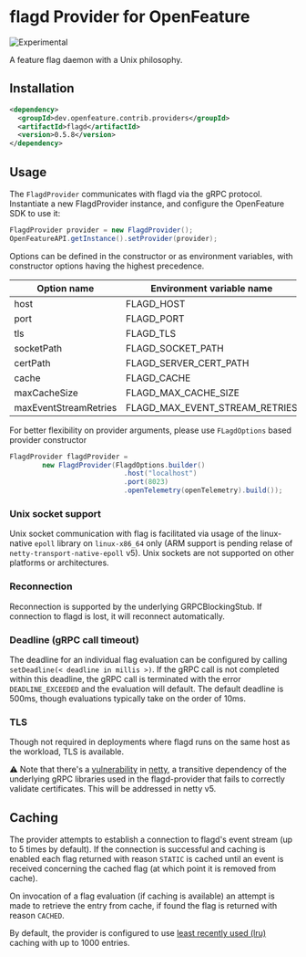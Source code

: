 # flagd Provider for OpenFeature

![Experimental](https://img.shields.io/badge/experimental-breaking%20changes%20allowed-yellow)

A feature flag daemon with a Unix philosophy.

## Installation
<!-- x-release-please-start-version -->
```xml
<dependency>
  <groupId>dev.openfeature.contrib.providers</groupId>
  <artifactId>flagd</artifactId>
  <version>0.5.8</version>
</dependency>
```
<!-- x-release-please-end-version -->

## Usage

The `FlagdProvider` communicates with flagd via the gRPC protocol. Instantiate a new FlagdProvider instance, and configure the OpenFeature SDK to use it:

```java
FlagdProvider provider = new FlagdProvider();
OpenFeatureAPI.getInstance().setProvider(provider);
```

Options can be defined in the constructor or as environment variables, with constructor options having the highest precedence.

| Option name           | Environment variable name       | Type    | Default   | Values        |
| --------------------- | ------------------------------- | ------- | --------- | ------------- |
| host                  | FLAGD_HOST                      | string  | localhost |               |
| port                  | FLAGD_PORT                      | number  | 8013      |               |
| tls                   | FLAGD_TLS                       | boolean | false     |               |
| socketPath            | FLAGD_SOCKET_PATH               | string  | -         |               |
| certPath              | FLAGD_SERVER_CERT_PATH          | string  | -         |               |
| cache                 | FLAGD_CACHE                     | string  | lru       | lru,disabled  |
| maxCacheSize          | FLAGD_MAX_CACHE_SIZE            | int     | 1000      |               |
| maxEventStreamRetries | FLAGD_MAX_EVENT_STREAM_RETRIES  | int     | 5         |               |

For better flexibility on provider arguments, please use `FLagdOptions` based provider constructor

```java
FlagdProvider flagdProvider =
        new FlagdProvider(FlagdOptions.builder()
                            .host("localhost")
                            .port(8023)
                            .openTelemetry(openTelemetry).build());

```

### Unix socket support

Unix socket communication with flag is facilitated via usage of the linux-native `epoll` library on `linux-x86_64` only (ARM support is pending relase of `netty-transport-native-epoll` v5). Unix sockets are not supported on other platforms or architectures.

### Reconnection

Reconnection is supported by the underlying GRPCBlockingStub. If connection to flagd is lost, it will reconnect automatically.

### Deadline (gRPC call timeout)

The deadline for an individual flag evaluation can be configured by calling `setDeadline(< deadline in millis >)`.
If the gRPC call is not completed within this deadline, the gRPC call is terminated with the error `DEADLINE_EXCEEDED` and the evaluation will default.
The default deadline is 500ms, though evaluations typically take on the order of 10ms.

### TLS

Though not required in deployments where flagd runs on the same host as the workload, TLS is available.

:warning: Note that there's a [vulnerability](https://security.snyk.io/vuln/SNYK-JAVA-IONETTY-1042268) in [netty](https://github.com/netty/netty), a transitive dependency of the underlying gRPC libraries used in the flagd-provider that fails to correctly validate certificates. This will be addressed in netty v5.

## Caching

The provider attempts to establish a connection to flagd's event stream (up to 5 times by default). If the connection is successful and caching is enabled each flag returned with reason `STATIC` is cached until an event is received concerning the cached flag (at which point it is removed from cache).

On invocation of a flag evaluation (if caching is available) an attempt is made to retrieve the entry from cache, if found the flag is returned with reason `CACHED`.

By default, the provider is configured to use [least recently used (lru)](https://commons.apache.org/proper/commons-collections/apidocs/org/apache/commons/collections4/map/LRUMap.html) caching with up to 1000 entries.
